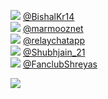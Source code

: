 
 ![](http://pbs.twimg.com/profile_images/1381164592202534912/Dfv9emcC_normal.jpg) [@BishalKr14](https://twitter.com/BishalKr14)<br>![](http://pbs.twimg.com/profile_images/1382110059715567617/7hgGtD2Q_normal.jpg) [@marmooznet](https://twitter.com/marmooznet)<br>![](http://pbs.twimg.com/profile_images/1219439531230814208/avx-eAv5_normal.jpg) [@relaychatapp](https://twitter.com/relaychatapp)<br>![](http://pbs.twimg.com/profile_images/1370456406797656065/msIL_LtU_normal.jpg) [@Shubhjain_21](https://twitter.com/Shubhjain_21)<br>![](http://pbs.twimg.com/profile_images/1388770269209128962/9pHpWrlu_normal.jpg) [@FanclubShreyas](https://twitter.com/FanclubShreyas)<br> 

![](https://visitor-badge.laobi.icu/badge?page_id=ponder)
